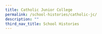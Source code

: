 ```yaml
---
title: Catholic Junior College
permalink: /school-histories/catholic-jc/
description: ""
third_nav_title: School Histories
---
```


